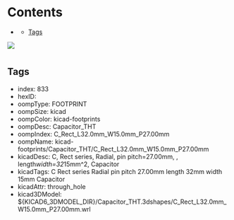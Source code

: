 



Contents
========

* [](#)
	* [Tags](#tags)
  
![][im]
# 

## Tags

- index: 833
- hexID: 
- oompType: FOOTPRINT
- oompSize: kicad
- oompColor: kicad-footprints
- oompDesc: Capacitor_THT
- oompIndex: C_Rect_L32.0mm_W15.0mm_P27.00mm
- oompName: kicad-footprints/Capacitor_THT/C_Rect_L32.0mm_W15.0mm_P27.00mm
- kicadDesc: C, Rect series, Radial, pin pitch=27.00mm, , length*width=32*15mm^2, Capacitor
- kicadTags: C Rect series Radial pin pitch 27.00mm  length 32mm width 15mm Capacitor
- kicadAttr: through_hole
- kicad3DModel: ${KICAD6_3DMODEL_DIR}/Capacitor_THT.3dshapes/C_Rect_L32.0mm_W15.0mm_P27.00mm.wrl



[im]: image.png

